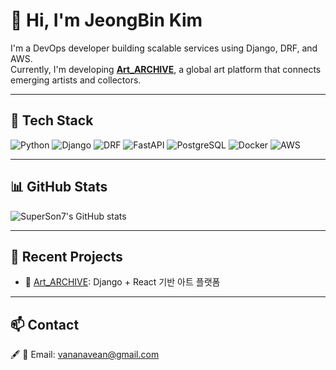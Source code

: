 # 👋 Hi, I'm JeongBin Kim

I'm a DevOps developer building scalable services using Django, DRF, and AWS.  
Currently, I'm developing **[Art_ARCHIVE](https://github.com/SuperSon7/H-art-archive)**, a global art platform that connects emerging artists and collectors.

---

## 🚀 Tech Stack

![Python](https://img.shields.io/badge/Python-3776AB?style=flat&logo=python&logoColor=white)
![Django](https://img.shields.io/badge/Django-092E20?style=flat&logo=django&logoColor=white)
![DRF](https://img.shields.io/badge/DRF-ff1709?style=flat&logo=django&logoColor=white)
![FastAPI](https://img.shields.io/badge/FastAPI-009688?style=flat&logo=fastapi&logoColor=white)
![PostgreSQL](https://img.shields.io/badge/PostgreSQL-336791?style=flat&logo=postgresql&logoColor=white)
![Docker](https://img.shields.io/badge/Docker-2496ED?style=flat&logo=docker&logoColor=white)
![AWS](https://img.shields.io/badge/AWS-232F3E?style=flat&logo=amazon-aws&logoColor=white)

---

## 📊 GitHub Stats

![SuperSon7's GitHub stats](https://github-readme-stats.vercel.app/api?username=SuperSon7&show_icons=true&theme=github_dark)

---

## 📝 Recent Projects

- 🎨 [Art_ARCHIVE](https://github.com/SuperSon7/H-art-archive): Django + React 기반 아트 플랫폼 

---

## 📫 Contact

🖋 
📮 Email: vananavean@gmail.com
